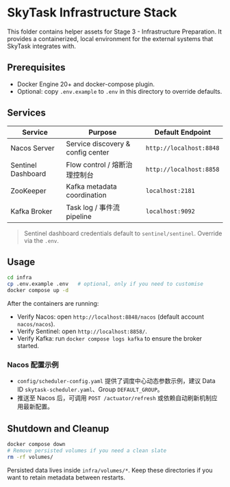 ﻿# SkyTask Infrastructure Stack

This folder contains helper assets for Stage 3 - Infrastructure Preparation. It provides a
containerized, local environment for the external systems that SkyTask integrates with.

## Prerequisites

- Docker Engine 20+ and docker-compose plugin.
- Optional: copy `.env.example` to `.env` in this directory to override defaults.

## Services

| Service              | Purpose                             | Default Endpoint            |
|----------------------|-------------------------------------|-----------------------------|
| Nacos Server         | Service discovery & config center   | `http://localhost:8848`     |
| Sentinel Dashboard   | Flow control / 熔断治理控制台             | `http://localhost:8858`     |
| ZooKeeper            | Kafka metadata coordination         | `localhost:2181`            |
| Kafka Broker         | Task log / 事件流 pipeline           | `localhost:9092`            |

> Sentinel dashboard credentials default to `sentinel/sentinel`. Override via the `.env`.

## Usage

```bash
cd infra
cp .env.example .env   # optional, only if you need to customise
docker compose up -d
```

After the containers are running:

- Verify Nacos: open `http://localhost:8848/nacos` (default account `nacos/nacos`).
- Verify Sentinel: open `http://localhost:8858/`.
- Verify Kafka: run `docker compose logs kafka` to ensure the broker started.

### Nacos 配置示例
- `config/scheduler-config.yaml` 提供了调度中心动态参数示例，建议 Data ID `skytask-scheduler.yaml`、Group `DEFAULT_GROUP`。
- 推送至 Nacos 后，可调用 `POST /actuator/refresh` 或依赖自动刷新机制应用最新配置。

## Shutdown and Cleanup

```bash
docker compose down
# Remove persisted volumes if you need a clean slate
rm -rf volumes/
```

Persisted data lives inside `infra/volumes/*`. Keep these directories if you want to retain
metadata between restarts.
